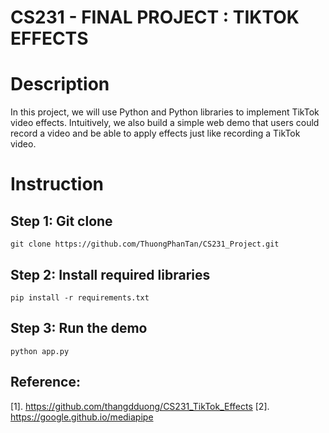 <h1>CS231 - FINAL PROJECT : TIKTOK EFFECTS </h1>

# Description
In this project, we will use Python and Python libraries to implement TikTok video effects. Intuitively, we also build a simple web demo that users could record a video and be able to apply effects just like recording a TikTok video.

# Instruction
## Step 1: Git clone 
```
git clone https://github.com/ThuongPhanTan/CS231_Project.git
```
## Step 2: Install required libraries  
```
pip install -r requirements.txt
```
## Step 3: Run the demo
```
python app.py
```
## Reference:
[1]. https://github.com/thangdduong/CS231_TikTok_Effects
[2]. https://google.github.io/mediapipe